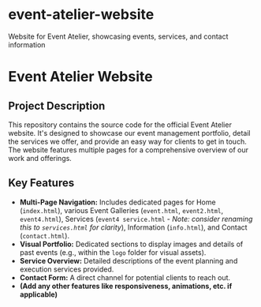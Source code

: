 # event-atelier-website
Website for Event Atelier, showcasing events, services, and contact information
# Event Atelier Website

## Project Description
This repository contains the source code for the official Event Atelier website. It's designed to showcase our event management portfolio, detail the services we offer, and provide an easy way for clients to get in touch. The website features multiple pages for a comprehensive overview of our work and offerings.

## Key Features
* **Multi-Page Navigation:** Includes dedicated pages for Home (`index.html`), various Event Galleries (`event.html`, `event2.html`, `event4.html`), Services (`event4 service.html` - *Note: consider renaming this to `services.html` for clarity*), Information (`info.html`), and Contact (`contact.html`).
* **Visual Portfolio:** Dedicated sections to display images and details of past events (e.g., within the `logo` folder for visual assets).
* **Service Overview:** Detailed descriptions of the event planning and execution services provided.
* **Contact Form:** A direct channel for potential clients to reach out.
* **(Add any other features like responsiveness, animations, etc. if applicable)**


